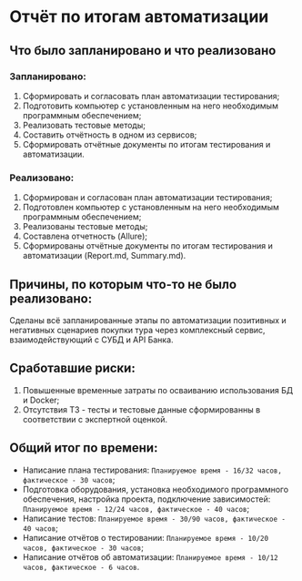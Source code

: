 # Отчёт по итогам автоматизации

## Что было запланировано и что реализовано

### Запланировано:
1. Сформировать и согласовать план автоматизации тестирования;
2. Подготовить компьютер с установленным на него необходимым программным обеспечением;
3. Реализовать тестовые методы;
4. Составить отчётность в одном из сервисов;
5. Сформировать отчётные документы по итогам тестирования и автоматизации.

### Реализовано:
1. Сформирован и согласован план автоматизации тестирования;
2. Подготовлен компьютер с установленным на него необходимым программным обеспечением;
3. Реализованы тестовые методы;
4. Составлена отчетность (Allure);
5. Сформированы отчётные документы по итогам тестирования и автоматизации (Report.md, Summary.md).

## Причины, по которым что-то не было реализовано:
Сделаны всё запланированные этапы по автоматизации позитивных и негативных сценариев покупки тура через комплексный сервис, взаимодействующий с СУБД и API Банка.

## Сработавшие риски:
1. Повышенные временные затраты по осваиванию использования БД и Docker;
2. Отсутствия ТЗ - тесты и тестовые данные сформированны в соответствии с экспертной оценкой.

## Общий итог по времени:
* Написание плана тестирования: `Планируемое время - 16/32 часов, фактическое - 30 часов`;
* Подготовка оборудования, установка необходимого программного обеспечения, настройка проекта, подключение зависимостей: `Планируемое время - 12/24 часов, фактическое - 40 часов`;
* Написание тестов: `Планируемое время - 30/90 часов, фактическое - 40 часов`;
* Написание отчётов о тестировании: `Планируемое время - 10/20 часов, фактическое - 30 часов`;
* Написание отчётов об автоматизации: `Планируемое время - 10/12 часов, фактическое - 6 часов`.
